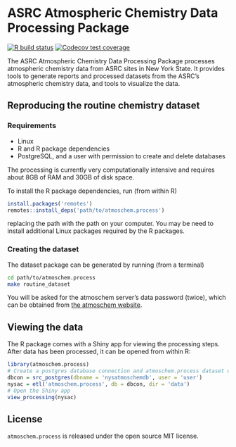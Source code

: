 
<!-- README.md is generated from README.Rmd. Please edit that file -->

# ASRC Atmospheric Chemistry Data Processing Package

[![R build
status](https://github.com/ASRCsoft/atmoschem.process/workflows/R-CMD-check/badge.svg)](https://github.com/ASRCsoft/atmoschem.process/actions)
[![Codecov test
coverage](https://codecov.io/gh/ASRCsoft/atmoschem.process/branch/master/graph/badge.svg)](https://codecov.io/gh/ASRCsoft/atmoschem.process?branch=master)

The ASRC Atmospheric Chemistry Data Processing Package processes
atmospheric chemistry data from ASRC sites in New York State. It
provides tools to generate reports and processed datasets from the
ASRC’s atmospheric chemistry data, and tools to visualize the data.

## Reproducing the routine chemistry dataset

### Requirements

  - Linux
  - R and R package dependencies
  - PostgreSQL, and a user with permission to create and delete
    databases

The processing is currently very computationally intensive and requires
about 8GB of RAM and 30GB of disk space.

To install the R package dependencies, run (from within R)

``` r
install.packages('remotes')
remotes::install_deps('path/to/atmoschem.process')
```

replacing the path with the path on your computer. You may be need to
install additional Linux packages required by the R packages.

### Creating the dataset

The dataset package can be generated by running (from a terminal)

``` sh
cd path/to/atmoschem.process
make routine_dataset
```

You will be asked for the atmoschem server’s data password (twice),
which can be obtained from [the atmoschem
website](http://atmoschem.asrc.cestm.albany.edu/).

## Viewing the data

The R package comes with a Shiny app for viewing the processing steps.
After data has been processed, it can be opened from within R:

``` r
library(atmoschem.process)
# Create a postgres database connection and atmoschem.process dataset object
dbcon = src_postgres(dbname = 'nysatmoschemdb', user = 'user')
nysac = etl('atmoschem.process', db = dbcon, dir = 'data')
# Open the Shiny app
view_processing(nysac)
```

## License

`atmoschem.process` is released under the open source MIT license.
